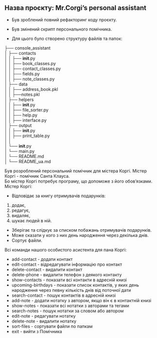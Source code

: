 ## Назва проєкту: Mr.Corgi’s personal assistant

* Був зроблений повний рефакторинг коду проєкту. 

* Був змінений скрипт персонального помічника. 

* Для цього було створено структуру файлів та папок:

├── console_assistant  
│    ├── contacts  
│    │   ├── __init__.py  
│    │   ├── book_classes.py  
│    │   ├── contact_classes.py  
│    │   ├── fields.py  
│    │   ├── note_classes.py  
│    ├── data  
│    │   ├── address_book.pkl  
│    │   ├──notes.pkl  
│    ├── helpers  
│    │   ├── __init__.py  
│    │   ├── file_sorter.py  
│    │   ├── help.py  
│    │   ├── interface.py  
│    ├── output  
│    │   ├── __init__.py  
│    │   ├── print_table.py    
│    │  
│    └── __init__.py  
│    └── main.py  
│    └── README.md    
│    └── README_ua.md    


Був розроблений персональний помічник для містера Коргі. Містер Коргі - помічник Санта Клауса.   
Бо містер Коргі потребує програму, що допоможе з його обов’язками.  
Містер Коргі:   
- Відповідає за книгу отримувачів подарунків:
1. додає, 
2. редагує, 
3. видаляє, 
4. шукає людей в ній.
- Зберігає та слідкує за списком побажань отримувачів подарунків.
- Може сказати у кого з них день народження через декілька днів.
- Сортує файли.
  
Всі команди нашого особистого асистента для пана Коргі:  
  
- add-contact              - додати контакт 
- edit-contact             - відредагувати інформацію про контакт
- delete-contact           - видалити контакт
- delete-phone             - видалити телефон з деякого контакту
- show-contacts            - показати всі контакти в адресній книзі
- upcoming-birthdays       - показати список контактів, у яких день народження через певну кількість днів від поточної дати
- search-contact           - пошук контактів в адресній книзі
- add-note                 - додати нотатку з автором, якщо він є в контактній книзі
- show-notes               - показати всі нотатки з авторами та тегами
- search-notes             - пошук нотатки за словом або автором
- edit-note                - редагувати нотатку 
- delete-note              - видалити нотатку
- sort-files               - сортувати файли по папкам 
- exit                     - вийти з Помічника
